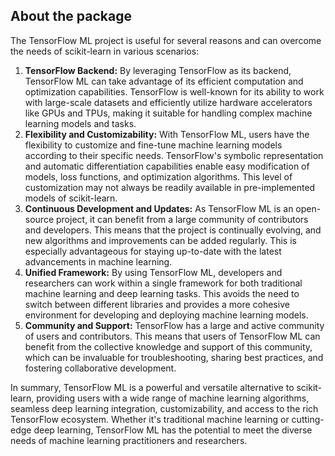 ## About the package

The TensorFlow ML project is useful for several reasons and can overcome the needs of scikit-learn in various scenarios:

1. **TensorFlow Backend:** By leveraging TensorFlow as its backend, TensorFlow ML can take advantage of its efficient computation and optimization capabilities. TensorFlow is well-known for its ability to work with large-scale datasets and efficiently utilize hardware accelerators like GPUs and TPUs, making it suitable for handling complex machine learning models and tasks.
2. **Flexibility and Customizability:** With TensorFlow ML, users have the flexibility to customize and fine-tune machine learning models according to their specific needs. TensorFlow's symbolic representation and automatic differentiation capabilities enable easy modification of models, loss functions, and optimization algorithms. This level of customization may not always be readily available in pre-implemented models of scikit-learn.
3. **Continuous Development and Updates:** As TensorFlow ML is an open-source project, it can benefit from a large community of contributors and developers. This means that the project is continually evolving, and new algorithms and improvements can be added regularly. This is especially advantageous for staying up-to-date with the latest advancements in machine learning.
4. **Unified Framework:** By using TensorFlow ML, developers and researchers can work within a single framework for both traditional machine learning and deep learning tasks. This avoids the need to switch between different libraries and provides a more cohesive environment for developing and deploying machine learning models.
5. **Community and Support:** TensorFlow has a large and active community of users and contributors. This means that users of TensorFlow ML can benefit from the collective knowledge and support of this community, which can be invaluable for troubleshooting, sharing best practices, and fostering collaborative development.

In summary, TensorFlow ML is a powerful and versatile alternative to scikit-learn, providing users with a wide range of machine learning algorithms, seamless deep learning integration, customizability, and access to the rich TensorFlow ecosystem. Whether it's traditional machine learning or cutting-edge deep learning, TensorFlow ML has the potential to meet the diverse needs of machine learning practitioners and researchers.
